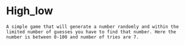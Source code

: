 # High_low

	A simple game that will generate a number randomly and within the limited number of guesses you have to find that number. Here the number is between 0-100 and number of tries are 7.
